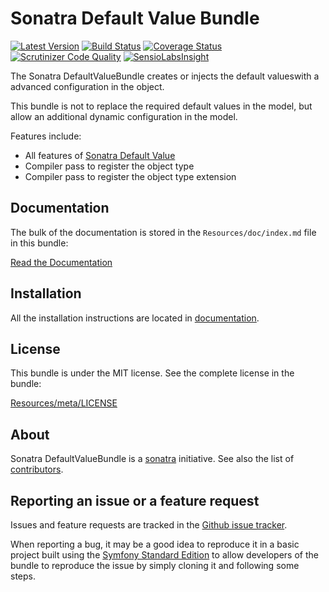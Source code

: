 Sonatra Default Value Bundle
============================

[![Latest Version](https://img.shields.io/packagist/v/sonatra/default-value-bundle.svg)](https://packagist.org/packages/sonatra/default-value-bundle)
[![Build Status](https://img.shields.io/travis/sonatra/SonatraDefaultValueBundle/master.svg)](https://travis-ci.org/sonatra/SonatraDefaultValueBundle)
[![Coverage Status](https://img.shields.io/coveralls/sonatra/SonatraDefaultValueBundle/master.svg)](https://coveralls.io/r/sonatra/SonatraDefaultValueBundle?branch=master)
[![Scrutinizer Code Quality](https://img.shields.io/scrutinizer/g/sonatra/SonatraDefaultValueBundle/master.svg)](https://scrutinizer-ci.com/g/sonatra/SonatraDefaultValueBundle?branch=master)
[![SensioLabsInsight](https://img.shields.io/sensiolabs/i/b5cced51-b0ef-4216-9733-21e1c93f4231.svg)](https://insight.sensiolabs.com/projects/b5cced51-b0ef-4216-9733-21e1c93f4231)

The Sonatra DefaultValueBundle creates or injects the default values ​​with a advanced configuration in the object.

This bundle is not to replace the required default values ​​in the model, but allow an additional dynamic configuration
in the model.

Features include:

- All features of [Sonatra Default Value](https://github.com/sonatra/sonatra-default-value)
- Compiler pass to register the object type
- Compiler pass to register the object type extension

Documentation
-------------

The bulk of the documentation is stored in the `Resources/doc/index.md`
file in this bundle:

[Read the Documentation](Resources/doc/index.md)

Installation
------------

All the installation instructions are located in [documentation](Resources/doc/index.md).

License
-------

This bundle is under the MIT license. See the complete license in the bundle:

[Resources/meta/LICENSE](Resources/meta/LICENSE)

About
-----

Sonatra DefaultValueBundle is a [sonatra](https://github.com/sonatra) initiative.
See also the list of [contributors](https://github.com/sonatra/SonatraDefaultValueBundle/contributors).

Reporting an issue or a feature request
---------------------------------------

Issues and feature requests are tracked in the [Github issue tracker](https://github.com/sonatra/SonatraDefaultValueBundle/issues).

When reporting a bug, it may be a good idea to reproduce it in a basic project
built using the [Symfony Standard Edition](https://github.com/symfony/symfony-standard)
to allow developers of the bundle to reproduce the issue by simply cloning it
and following some steps.
